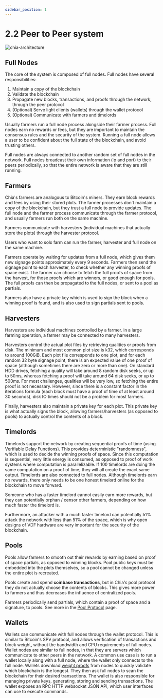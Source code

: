 ```yaml
---
sidebar_position: 1
---
```


# 2.2 Peer to Peer system


![chia-architecture](/img/chia-network-architecture.png)

## Full Nodes
The core of the system is composed of full nodes. Full nodes have several responsibilities:
1. Maintain a copy of the blockchain
2. Validate the blockchain
3. Propagate new blocks, transactions, and proofs through the network, through the peer protocol
4. (Optional) Serve light clients (wallets) through the wallet protocol
5. (Optional) Communicate with farmers and timelords

Usually farmers run a full node process alongside their farmer process.
Full nodes earn no rewards or fees, but they are important to maintain the consensus rules
and the security of the system. Running a full node allows a user to be confident about the
full state of the blockchain, and avoid trusting others.

Full nodes are always connected to another random set of full nodes in the network. Full nodes broadcast their own
information (ip and port) to their peers periodically, so that the entire network is aware that they are still running.


## Farmers
Chia's farmers are analogous to Bitcoin's miners. They earn block rewards and fees by using their stored plots.
The farmer processes don't maintain a copy of the blockchain, but they trust a full node to provide updates.
The full node and the farmer process communicate through the farmer protocol, and usually farmers run both on the
same machine.

Farmers communicate with harvesters (individual machines that actually store the plots) through the harvester protocol.

Users who want to solo farm can run the farmer, harvester and full node on the same machine.

Farmers operate by waiting for updates from a full node, which gives them new signage points approximately every 9 seconds.
Farmers then send the signage point to each harvester, to check whether any winning proofs of space exist.
The farmer can choose to fetch the full proofs of space from the harvest, for those proofs which are winners, or good 
enough for pools. The full proofs can then be propagated to the full nodes, or sent to a pool as partials.

Farmers also have a private key which is used to sign the block when a winning proof is found, and is also used
to sign partials sent to pools.


## Harvesters
Harvesters are individual machines controlled by a farmer.
In a large farming operation, a farmer may be connected to many harvesters.


Harvesters control the actual plot files by retrieving qualities or proofs from disk.
The minimum and most common plot size is k32, which corresponds to around 100GiB.
Each plot file corresponds to one plot, and for each random 32 byte signage point, there is an expected
value of one proof of space (although sometimes there are zero or more than one).
On standard HDD drives, fetching a quality will take around 8 random disk seeks, or up to 50ms, whereas fetching a proof will take around 64 disk seeks, or up to 500ms.
For most challenges, qualities will be very low, so fetching the entire proof is not necessary.
However, since there is a constant factor in the iterations formula (each block must have a proof of time of at least around 30 seconds), disk IO times should not be a problem for most farmers.


Finally, harvesters also maintain a private key for each plot.
This private key is what actually signs the block, allowing farmers/harvesters (as opposed to pools) to actually control the contents of a block.

## Timelords

Timelords support the network by creating sequential proofs of time (using Verifiable Delay Functions). This provides
deterministic "randomness", which is used to decide the winning proofs of space.
Since this computation is sequential, very little energy is consumed, as opposed to proof of work systems where computation is parallelizable.
 If 100 timelords are doing the same computation on a proof of time,
they will all create the exact same output. Timelords are also connected to full nodes.
Although timelords earn no rewards, there only needs to be one honest timelord online for the blockchain to move forward.

Someone who has a faster timelord cannot easily earn more rewards, but they can potentially orphan / censor other
farmers, depending on how much faster the timelord is.

Furthermore, an attacker with a much faster timelord can potentially 51% attack the network with less than 51% of the space, which is why open designs of VDF hardware are very important for the security of the blockchain.

## Pools

Pools allow farmers to smooth out their rewards by earning based on proof of space partials, as opposed to winning blocks.
Pool public keys must be embedded into the plots themselves, so a pool cannot be changed unless the entire plot is recreated.

Pools create and spend **coinbase transactions**, but in Chia's pool protocol they do not actually choose the contents of blocks.
This gives more power to farmers and thus decreases the influence of centralized pools.

Farmers periodically send partials, which contain a proof of space and a signature, to pools.
See more in the [Pool Protocol](/docs/pooling/pooling) page.


## Wallets

Wallets can communicate with full nodes through the wallet protocol.
This is similar to Bitcoin's SPV protocol, and allows verification of transactions and block weight, without the bandwidth and CPU requirements of full nodes.
Wallet nodes are similar to full nodes, in that they are servers which communicate to other peers in the network. A common use case is to run a wallet locally along with a full node, where the wallet only connects to the full node.
Wallets download [weight proofs](/docs/03consensus/weight-proofs) from nodes to quickly validate which blockchain is 
the longest. They then ask full nodes to scan the blockchain for their desired transactions.
The wallet is also responsible for managing private keys, generating, storing and sending transactions. The wallet exposes an RPC HTTP websocket JSON API, which user interfaces can use to execute commands.

